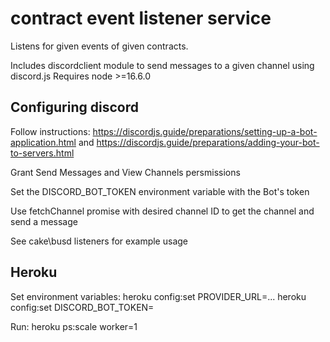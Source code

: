 # contract event listener service

Listens for given events of given contracts.

Includes discordclient module to send messages to a given channel using discord.js
Requires node >=16.6.0

## Configuring discord
Follow instructions:
https://discordjs.guide/preparations/setting-up-a-bot-application.html 
and
https://discordjs.guide/preparations/adding-your-bot-to-servers.html


Grant Send Messages and View Channels persmissions

Set the DISCORD_BOT_TOKEN environment variable with the Bot's token

Use fetchChannel promise with desired channel ID to get the channel and send a message

See cake\busd listeners for example usage


## Heroku
Set environment variables:
heroku config:set PROVIDER_URL=...
heroku config:set DISCORD_BOT_TOKEN=

Run:
heroku ps:scale worker=1